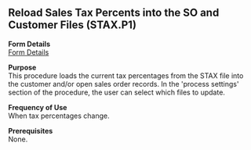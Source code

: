 ##  Reload Sales Tax Percents into the SO and Customer Files (STAX.P1)

<PageHeader />

**Form Details**  
[ Form Details ](STAX-P1-1/README.md)   

**Purpose**  
This procedure loads the current tax percentages from the STAX file into the
customer and/or open sales order records. In the 'process settings' section of
the procedure, the user can select which files to update.

**Frequency of Use**  
When tax percentages change.

**Prerequisites**  
None.

<badge text= "Version 8.10.57" vertical="middle" />

<PageFooter />